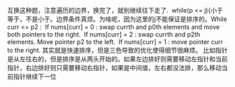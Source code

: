 互换这种题，注意遍历的边界，换完了，就别继续往下走了.
​
while(p <= j){小于等于，不是小于。边界条件真烦。为啥呢，因为这里的j不能保证是排序的。
​
While curr <= p2 :
​
If nums[curr] = 0 : swap currth and p0th elements and move both pointers to the right.
​
If nums[curr] = 2 : swap currth and p2th elements. Move pointer p2 to the left.
​
If nums[curr] = 1 : move pointer curr to the right.
​
其实就是快速排序，但是三色导致的优化使得细节很麻烦。
​
比如指针是从左往右的，但是排序是从两头开始的。如果左边排好则需要移动左指针和当前指针，右边排好则只需要移动右指针，如果是中间值，左右都没法排，那么移动当前指针继续下一位